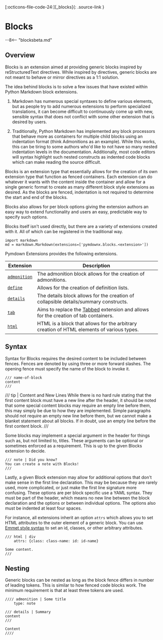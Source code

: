 [:octicons-file-code-24:][_blocks]{: .source-link }

# Blocks

--8<-- "blocksbeta.md"

## Overview

Blocks is an extension aimed at providing generic blocks inspired by reStructuredText directives. While inspired by
directives, generic blocks are not meant to behave or mirror directives as a 1:1 solution.

The idea behind blocks is to solve a few issues that have existed within Python Markdown block extensions.

1. Markdown has numerous special syntaxes to define various elements, but as people try to add numerous extensions to
   perform specialized translations, it can become difficult to continuously come up with new, sensible syntax that does
   not conflict with some other extension that is desired by users.

2. Traditionally, Python Markdown has implemented any block processors that behave more as containers for multiple child
   blocks using an indentation format (think Admonitions as an example). While this works, this can be tiring to some
   authors who'd like to not have so many nested indentation levels in the documentation. Additionally, most code
   editors will syntax highlight such nested constructs as indented code blocks which can make reading the source
   difficult.

Blocks is an extension type that essentially allows for the creation of its own extension type that function as fenced
containers. Each extension can do whatever it wants with the content inside the container and allow for a single generic
format to create as many different block style extensions as desired. As the blocks are fenced, indentation is not
required to determine the start and end of the blocks.

Blocks also allows for per block options giving the extension authors an easy way to extend functionality and users an
easy, predictable way to specify such options.

Blocks itself isn't used directly, but there are a variety of extensions created with it. All of which can be registered
in the traditional way.

```py3
import markdown
md = markdown.Markdown(extensions=['pymdownx.blocks.<extension>'])
```

Pymdown Extensions provides the following extensions.

Extension                               |  Description
--------------------------------------- | -----------
[`admonition`](./plugins/admonition.md) | The admonition block allows for the creation of admonitions.
[`define`](./plugins/definition.md)     | Allows for the creation of definition lists.
[`details`](./plugins/details.md)       | The details block allows for the creation of collapsible details/summary constructs.
[`tab`](./plugins/tab.md)               | Aims to replace the [Tabbed](../tabbed.md) extension and allows for the creation of tab containers.
[`html`](./plugins/html.md)             | HTML is a block that allows for the arbitrary creation of HTML elements of various types.

## Syntax

Syntax for Blocks requires the desired content to be included between fences. Fences are denoted by using three or
more forward slashes. The opening fence must specify the name of the block to invoke it.

```
/// name-of-block
content
///
```

/// tip | Content and New Lines
While there is no hard rule stating that the first content block must have a new line after the header, it should be
noted that some special content blocks may require an empty line before them, this may simply be due to how they are
implemented. Simple paragraphs should not require an empty new line before them, but we cannot make a blanket
statement about all blocks. If in doubt, use an empty line before the first content block.
///

Some blocks may implement a special argument in the header for things such as, but not limited to, titles. These
arguments can be optional or sometimes enforced as a requirement. This is up to the given Blocks extension to decide.

```
/// note | Did you know?
You can create a note with Blocks!
///
```

Lastly, a given Block extension may allow for additional options that don't make sense in the first line declaration.
This may be because they are rarely used, more complicated, or just make the first line signature more confusing. These
options are per block specific use a YAML syntax. They must be part of the header, which means no new line between the
block declaration and the options or between individual options. The options also must be indented at least four spaces.

For instance, all extensions inherit an option `attrs` which allows you to set HTML attributes to the outer element of a
generic block. You can use [Emmet style syntax](https://docs.emmet.io/abbreviations/syntax/) to set an id, classes, or
other arbitrary attributes.

```
/// html | div
    attrs: {class: class-name: id: id-name}

Some content.
///
```

## Nesting

Generic blocks can be nested as long as the block fence differs in number of leading tokens. This is similar to how
fenced code blocks work. The minimum requirement is that at least three tokens are used.

```
//// admonition | Some title
    type: note

/// details | Summary
content
///

Content
////
```
